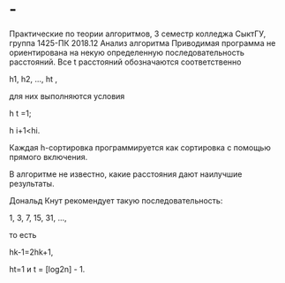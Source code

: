 # -
Практические по теории алгоритмов, 3 семестр колледжа СыктГУ, группа 1425-ПК 2018.12
Анализ алгоритма
Приводимая программа не ориентирована на некую определенную последовательность расстояний. Все t расстояний обозначаются соответственно

h1, h2, ..., ht ,

для них выполняются условия

h t =1;

h i+1<hi.

Каждая h-сортировка программируется как сортировка с помощью прямого включения.

В алгоритме не известно, какие расстояния дают наилучшие результаты.

Дональд Кнут рекомендует такую последовательность:

1, 3, 7, 15, 31, ...,

то есть

hk-1=2hk+1,

ht=1 и  t = [log2n] - 1.
